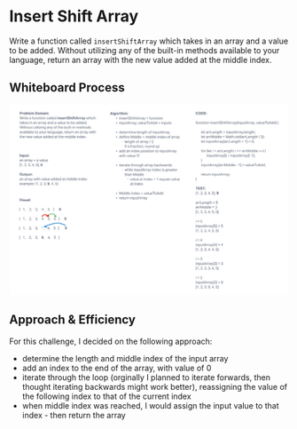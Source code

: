 # Insert Shift Array

Write a function called `insertShiftArray` which takes in an array and a value to be added. Without utilizing any of the built-in methods available to your language, return an array with the new value added at the middle index.

## Whiteboard Process

![array-reverse-whiteboard](./array-insert-shift.png)

## Approach & Efficiency

For this challenge, I decided on the following approach:

- determine the length and middle index of the input array
- add an index to the end of the array, with value of 0
- iterate through the loop (orginally I planned to iterate forwards, then thought iterating backwards might work better), reassigning the value of the following index to that of the current index
- when middle index was reached, I would assign the input value to that index - then return the array
